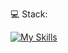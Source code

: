 💻 Stack:

[![My Skills](https://skillicons.dev/icons?i=cs,dotnet,js,ts,react,git,docker,postgres,postman,mongo,redis)](https://skillicons.dev)
